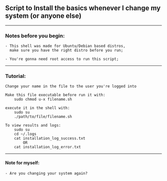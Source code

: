 ## Script to Install the basics whenever I change my system (or anyone else)

---
### Notes before you begin:
    - This shell was made for Ubuntu/Debian based distros,
      make sure you have the right distro before you run;

    - You're gonna need root access to run this script;
---
### Tutorial: 
    Change your name in the file to the user you're logged into
    
    Make this file executable before run it with:
        sudo chmod u-x filename.sh

    execute it in the shell with:
        sudo su
        ./path/to/file/filename.sh

    To view results and logs:
        sudo su
        cd ~/.logs
        cat installation_log_success.txt 
            OR
        cat installation_log_error.txt 
---
#### Note for myself: 
    - Are you changing your system again?
